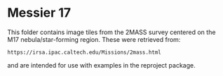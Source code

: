 Messier 17
==========

This folder contains image tiles from the 2MASS survey centered on
the M17 nebula/star-forming region. These were retrieved from:

    https://irsa.ipac.caltech.edu/Missions/2mass.html

and are intended for use with examples in the reproject package.

